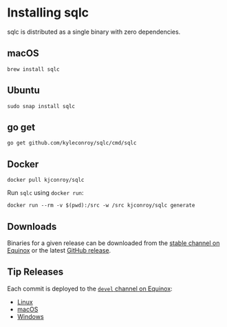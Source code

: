 # Installing sqlc

sqlc is distributed as a single binary with zero dependencies.

## macOS

```
brew install sqlc
```

## Ubuntu

```
sudo snap install sqlc
```

## go get

```
go get github.com/kyleconroy/sqlc/cmd/sqlc
```

## Docker

```
docker pull kjconroy/sqlc
```

Run `sqlc` using `docker run`:

```
docker run --rm -v $(pwd):/src -w /src kjconroy/sqlc generate
```

## Downloads

Binaries for a given release can be downloaded from the [stable channel on
Equinox](https://dl.equinox.io/sqlc/sqlc/stable) or the latest [GitHub
release](https://github.com/kyleconroy/sqlc/releases).

## Tip Releases

Each commit is deployed to the [`devel` channel on Equinox](https://dl.equinox.io/sqlc/sqlc/devel):

- [Linux](https://bin.equinox.io/c/gvM95th6ps1/sqlc-devel-linux-amd64.tgz)
- [macOS](https://bin.equinox.io/c/gvM95th6ps1/sqlc-devel-darwin-amd64.zip)
- [Windows](https://bin.equinox.io/c/gvM95th6ps1/sqlc-devel-windows-amd64.zip)
